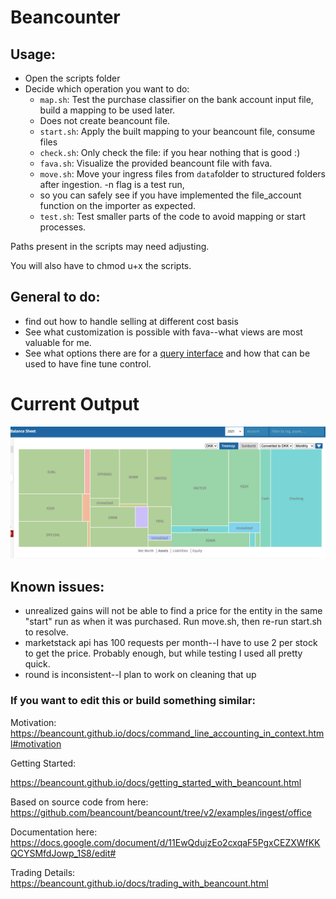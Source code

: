  # Beancounter
 
## Usage: 

* Open the scripts folder
* Decide which operation you want to do:
  * `map.sh`: Test the purchase classifier on the bank account input file, build a mapping to be used later. 
  * Does not create beancount file.
  * `start.sh`: Apply the built mapping to your beancount file, consume files
  * `check.sh`: Only check the file: if you hear nothing that is good :)
  * `fava.sh`: Visualize the provided beancount file with fava. 
  * `move.sh`: Move your ingress files from `data`folder to structured folders after ingestion. -n flag is a test run, 
  * so you can safely see if you have implemented the file_account function on the importer as expected. 
  * `test.sh`: Test smaller parts of the code to avoid mapping or start processes.  

Paths present in the scripts may need adjusting.

You will also have to chmod u+x the scripts. 

## General to do:
* find out how to handle selling at different cost basis
* See what customization is possible with fava--what views are most valuable for me. 
* See what options there are for a [query interface](https://beancount.github.io/docs/beancount_query_language.html) and how that can be used to have fine tune control.


# Current Output
![Fava Assets](/media/fava_assets.png?raw=true "Fava Assets")


## Known issues:
* unrealized gains will not be able to find a price for the entity in the same "start" run as when it was purchased. Run move.sh, then re-run start.sh to resolve. 
* marketstack api has 100 requests per month--I have to use 2 per stock to get the price. Probably enough, but while testing I used all pretty quick. 
* round is inconsistent--I plan to work on cleaning that up 


### If you want to edit this or build something similar:

Motivation:
https://beancount.github.io/docs/command_line_accounting_in_context.html#motivation

Getting Started:

https://beancount.github.io/docs/getting_started_with_beancount.html

Based on source code from here:
https://github.com/beancount/beancount/tree/v2/examples/ingest/office


Documentation here:
https://docs.google.com/document/d/11EwQdujzEo2cxqaF5PgxCEZXWfKKQCYSMfdJowp_1S8/edit#

Trading Details:
https://beancount.github.io/docs/trading_with_beancount.html